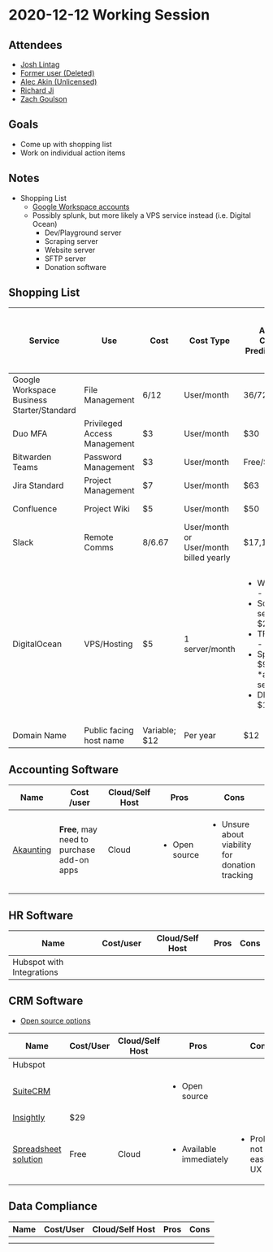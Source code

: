 # 2020-12-12 Working Session

## Attendees <a href="#id-2020-12-12workingsession-attendees" id="id-2020-12-12workingsession-attendees"></a>

* [Josh Lintag](https://pdap.atlassian.net/wiki/people/5f20c61fc9c094001c5d32ca?ref=confluence)
* [Former user (Deleted)](https://pdap.atlassian.net/wiki/people/5f8f95be40588b0077ed830a?ref=confluence)
* [Alec Akin (Unlicensed)](https://pdap.atlassian.net/wiki/people/5f1e64ee2aa25000286fc7fc?ref=confluence)
* [Richard Ji](https://pdap.atlassian.net/wiki/people/5f8f95be0e068b00766b6903?ref=confluence)
* [Zach Goulson](https://pdap.atlassian.net/wiki/people/5f1f8319ef11df0025869e21?ref=confluence)

## Goals <a href="#id-2020-12-12workingsession-goals" id="id-2020-12-12workingsession-goals"></a>

* Come up with shopping list
* Work on individual action items

## Notes <a href="#id-2020-12-12workingsession-notes" id="id-2020-12-12workingsession-notes"></a>

* Shopping List
  * [Google Workspace accounts](https://workspace.google.com/pricing.html)
  * Possibly splunk, but more likely a VPS service instead (i.e. Digital Ocean)
    * Dev/Playground server
    * Scraping server
    * Website server
    * SFTP server
    * Donation software

## Shopping List <a href="#id-2020-12-12workingsession-shoppinglist" id="id-2020-12-12workingsession-shoppinglist"></a>

| **Service**                                | **Use**                      | **Cost**      | **Cost Type**                          | **Approx. Current Predicted Cost**                                                                                                                                                             | **Approx. Post Non-Profit Predicted Cost** | **Initial Year Cost** | **Notes**                                                                                                                                                        |
| ------------------------------------------ | ---------------------------- | ------------- | -------------------------------------- | ---------------------------------------------------------------------------------------------------------------------------------------------------------------------------------------------- | ------------------------------------------ | --------------------- | ---------------------------------------------------------------------------------------------------------------------------------------------------------------- |
| Google Workspace Business Starter/Standard | File Management              | $6/$12        | User/month                             | $36/$72                                                                                                                                                                                        | $36/$72                                    | $720 for 10 users     |                                                                                                                                                                  |
| Duo MFA                                    | Privileged Access Management | $3            | User/month                             | $30                                                                                                                                                                                            | $30                                        | $360 for 10 users     | Nice to have, not critical yet                                                                                                                                   |
| Bitwarden Teams                            | Password Management          | $3            | User/month                             | Free/$30                                                                                                                                                                                       | $30                                        |                       | Nice to have, not critical yet                                                                                                                                   |
| Jira Standard                              | Project Management           | $7            | User/month                             | $63                                                                                                                                                                                            | $15.75                                     | $840                  |                                                                                                                                                                  |
| Confluence                                 | Project Wiki                 | $5            | User/month                             | $50                                                                                                                                                                                            | $12.5                                      | $600                  | Nice to have, not critical yet                                                                                                                                   |
| Slack                                      | Remote Comms                 | $8/$6.67      | User/month or User/month billed yearly | $17,142                                                                                                                                                                                        | $2,572                                     |                       |                                                                                                                                                                  |
| DigitalOcean                               | VPS/Hosting                  | $5            | 1 server/month                         | <ul><li>Webserver - $60/year</li><li>Scraping/util server - $240/year</li><li>TFTP server - $60/year</li><li>Splunk - $960/year *assuming self hosting</li><li>DB server - $180/year</li></ul> |                                            | $1500                 | <p>Server for each at least:</p><ul><li>Webserver - frontpage site</li><li>Scraping server</li><li>TFTP server</li><li>Splunk server</li><li>DB server</li></ul> |
| Domain Name                                | Public facing host name      | Variable; $12 | Per year                               | $12                                                                                                                                                                                            | $12                                        |                       |                                                                                                                                                                  |

## Accounting Software <a href="#id-2020-12-12workingsession-accountingsoftware" id="id-2020-12-12workingsession-accountingsoftware"></a>

| **Name**                            | **Cost /user**                             | **Cloud/Self Host** | **Pros**                      | **Cons**                                                       |
| ----------------------------------- | ------------------------------------------ | ------------------- | ----------------------------- | -------------------------------------------------------------- |
| [Akaunting](https://akaunting.com/) | **Free**, may need to purchase add-on apps | Cloud               | <ul><li>Open source</li></ul> | <ul><li>Unsure about viability for donation tracking</li></ul> |
|                                     |                                            |                     |                               |                                                                |

## HR Software <a href="#id-2020-12-12workingsession-hrsoftware" id="id-2020-12-12workingsession-hrsoftware"></a>

| **Name**                  | **Cost/user** | **Cloud/Self Host** | **Pros** | **Cons** |
| ------------------------- | ------------- | ------------------- | -------- | -------- |
| Hubspot with Integrations |               |                     |          |          |

## CRM Software <a href="#id-2020-12-12workingsession-crmsoftware" id="id-2020-12-12workingsession-crmsoftware"></a>

* [Open source options](https://crm.org/crmland/open-source-crm)

| **Name**                                                                                                                     | **Cost/User** | **Cloud/Self Host** | **Pros**                                | **Cons**                                      |
| ---------------------------------------------------------------------------------------------------------------------------- | ------------- | ------------------- | --------------------------------------- | --------------------------------------------- |
| Hubspot                                                                                                                      |               |                     |                                         |                                               |
| [SuiteCRM](https://suitecrm.com)                                                                                             |               |                     | <ul><li>Open source</li></ul>           |                                               |
| [Insightly](https://pdap.atlassian.net/wiki/pages/resumedraft.action?draftId=218202113)                                      | $29           |                     |                                         |                                               |
| [Spreadsheet solution](https://docs.google.com/spreadsheets/d/12S3hIhJUC8O-dqwNnEHvFCMfWtnkZSzmCf04rhg92q8/edit?usp=sharing) | Free          | Cloud               | <ul><li>Available immediately</li></ul> | <ul><li>Probably not the easiest UX</li></ul> |

## Data Compliance <a href="#id-2020-12-12workingsession-datacompliance" id="id-2020-12-12workingsession-datacompliance"></a>

| **Name** | **Cost/User** | **Cloud/Self Host** | **Pros** | **Cons** |
| -------- | ------------- | ------------------- | -------- | -------- |
|          |               |                     |          |          |
|          |               |                     |          |          |
